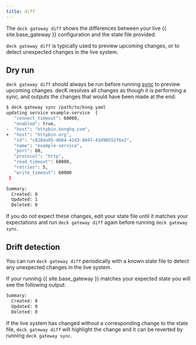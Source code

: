 ```yaml
---
title: diff
---
```


The `deck gateway diff` shows the differences between your live {{ site.base_gateway }} configuration and the state file provided.

`deck gateway diff` is typically used to preview upcoming changes, or to detect unexpected changes in the live system.

## Dry run

`deck gateway diff` should always be run before running [sync](/deck/manage-gateway/sync/) to preview upcoming changes. decK resolves all changes as though it is performing a sync, and outputs the changes that would have been made at the end:

```bash
$ deck gateway sync /path/to/kong.yaml
updating service example-service  {
   "connect_timeout": 60000,
   "enabled": true,
-  "host": "httpbin.konghq.com",
+  "host": "httpbin.org",
   "id": "c828da95-d684-42d3-8047-43d90552f6e2",
   "name": "example-service",
   "port": 80,
   "protocol": "http",
   "read_timeout": 60000,
   "retries": 5,
   "write_timeout": 60000
 }

Summary:
  Created: 0
  Updated: 1
  Deleted: 0
```

If you do not expect these changes, edit your state file until it matches your expectations and run `deck gateway diff` again before running `deck gateway sync`.

## Drift detection

You can run `deck gateway diff` periodically with a known state file to detect any unexpected changes in the live system.

If your running {{ site.base_gateway }} matches your expected state you will see the following output:

```bash
Summary:
  Created: 0
  Updated: 0
  Deleted: 0
```

If the live system has changed without a corresponding change to the state file, `deck gateway diff` will highlight the change and it can be reverted by running `deck gateway sync`.